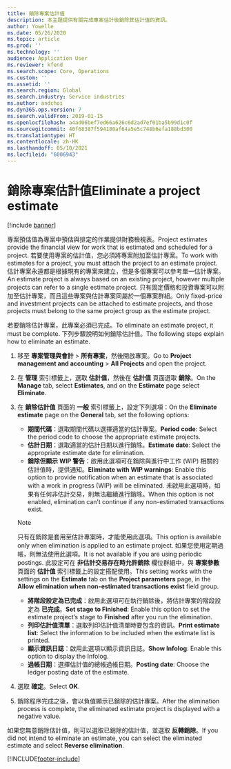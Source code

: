 ```yaml
---
title: 銷除專案估計值
description: 本主題提供有關完成專案估計後銷除其估計值的資訊。
author: Yowelle
ms.date: 05/26/2020
ms.topic: article
ms.prod: ''
ms.technology: ''
audience: Application User
ms.reviewer: kfend
ms.search.scope: Core, Operations
ms.custom: ''
ms.assetid: ''
ms.search.region: Global
ms.search.industry: Service industries
ms.author: andchoi
ms.dyn365.ops.version: 7
ms.search.validFrom: 2019-01-15
ms.openlocfilehash: a4ad06bef7ed66a626c6d2ad7ef01ba5b99d1c0f
ms.sourcegitcommit: 40f68387f594180af64a5e5c748b6efa188bd300
ms.translationtype: HT
ms.contentlocale: zh-HK
ms.lasthandoff: 05/10/2021
ms.locfileid: "6006943"
---
```

# <a name="eliminate-a-project-estimate"></a><span data-ttu-id="e29c5-103">銷除專案估計值</span><span class="sxs-lookup"><span data-stu-id="e29c5-103">Eliminate a project estimate</span></span>

[!include [banner](../includes/banner.md)]

<span data-ttu-id="e29c5-104">專案預估值為專案中預估與排定的作業提供財務檢視表。</span><span class="sxs-lookup"><span data-stu-id="e29c5-104">Project estimates provide the financial view for work that is estimated and scheduled for a project.</span></span> <span data-ttu-id="e29c5-105">若要使用專案的估計值，您必須將專案附加至估計專案。</span><span class="sxs-lookup"><span data-stu-id="e29c5-105">To work with estimates for a project, you must attach the project to an estimate project.</span></span> <span data-ttu-id="e29c5-106">估計專案永遠都是根據現有的專案來建立，但是多個專案可以參考單一估計專案。</span><span class="sxs-lookup"><span data-stu-id="e29c5-106">An estimate project is always based on an existing project, however multiple projects can refer to a single estimate project.</span></span> <span data-ttu-id="e29c5-107">只有固定價格和投資專案可以附加至估計專案，而且這些專案與估計專案同屬於一個專案群組。</span><span class="sxs-lookup"><span data-stu-id="e29c5-107">Only fixed-price and investment projects can be attached to estimate projects, and those projects must belong to the same project group as the estimate project.</span></span>

<span data-ttu-id="e29c5-108">若要銷除估計專案，此專案必須已完成。</span><span class="sxs-lookup"><span data-stu-id="e29c5-108">To eliminate an estimate project, it must be complete.</span></span> <span data-ttu-id="e29c5-109">下列步驟說明如何銷除估計值。</span><span class="sxs-lookup"><span data-stu-id="e29c5-109">The following steps explain how to eliminate an estimate.</span></span>

1. <span data-ttu-id="e29c5-110">移至 **專案管理與會計** > **所有專案**，然後開啟專案。</span><span class="sxs-lookup"><span data-stu-id="e29c5-110">Go to **Project management and accounting** > **All Projects** and open the project.</span></span> 
2. <span data-ttu-id="e29c5-111">在 **管理** 索引標籤上，選取 **估計值**，然後在 **估計值** 頁面選取 **銷除**。</span><span class="sxs-lookup"><span data-stu-id="e29c5-111">On the **Manage** tab, select **Estimates**, and on the **Estimate** page select **Eliminate**.</span></span>
3. <span data-ttu-id="e29c5-112">在 **銷除估計值** 頁面的 **一般** 索引標籤上，設定下列選項：</span><span class="sxs-lookup"><span data-stu-id="e29c5-112">On the **Eliminate estimate** page on the **General** tab, set the following options:</span></span>

   - <span data-ttu-id="e29c5-113">**期間代碼**：選取期間代碼以選擇適當的估計專案。</span><span class="sxs-lookup"><span data-stu-id="e29c5-113">**Period code**: Select the period code to choose the appropriate estimate projects.</span></span> 
   - <span data-ttu-id="e29c5-114">**估計日期**：選取適當的估計日期以進行銷除。</span><span class="sxs-lookup"><span data-stu-id="e29c5-114">**Estimate date**: Select the appropriate estimate date for elimination.</span></span>
   - <span data-ttu-id="e29c5-115">**銷除但顯示 WIP 警告**：啟用此選項可在銷除與進行中工作 (WIP) 相關的估計值時，提供通知。</span><span class="sxs-lookup"><span data-stu-id="e29c5-115">**Eliminate with WIP warnings**: Enable this option to provide notification when an estimate that is associated with a work in progress (WIP) will be eliminated.</span></span> <span data-ttu-id="e29c5-116">未啟用此選項時，如果有任何非估計交易，則無法繼續進行銷除。</span><span class="sxs-lookup"><span data-stu-id="e29c5-116">When this option is not enabled, elimination can’t continue if any non-estimated transactions exist.</span></span> 
   > [!NOTE]
   > <span data-ttu-id="e29c5-117">只有在銷除是套用至估計專案時，才能使用此選項。</span><span class="sxs-lookup"><span data-stu-id="e29c5-117">This option is available only when elimination is applied to an estimate project.</span></span> <span data-ttu-id="e29c5-118">如果您使用定期過帳，則無法使用此選項。</span><span class="sxs-lookup"><span data-stu-id="e29c5-118">It is not available if you are using periodic postings.</span></span> <span data-ttu-id="e29c5-119">此設定可在 **非估計交易存在時允許銷除** 欄位群組中，與 **專案參數** 頁面的 **估計值** 索引標籤上的設定搭配使用。</span><span class="sxs-lookup"><span data-stu-id="e29c5-119">This setting works with the settings on the **Estimate** tab on the **Project parameters** page, in the **Allow elimination when non-estimated transactions exist** field group.</span></span>
   - <span data-ttu-id="e29c5-120">**將階段設定為已完成**：啟用此選項可在執行銷除後，將估計專案的階段設定為 **已完成**。</span><span class="sxs-lookup"><span data-stu-id="e29c5-120">**Set stage to Finished**: Enable this option to set the estimate project’s stage to **Finished** after you run the elimination.</span></span>
   - <span data-ttu-id="e29c5-121">**列印估計值清單**：選取列印估計值清單時要包含的資訊。</span><span class="sxs-lookup"><span data-stu-id="e29c5-121">**Print estimate list**: Select the information to be included when the estimate list is printed.</span></span>
   - <span data-ttu-id="e29c5-122">**顯示資訊日誌**：啟用此選項以顯示資訊日誌。</span><span class="sxs-lookup"><span data-stu-id="e29c5-122">**Show Infolog**: Enable this option to display the Infolog.</span></span>
   - <span data-ttu-id="e29c5-123">**過帳日期**：選擇估計值的總帳過帳日期。</span><span class="sxs-lookup"><span data-stu-id="e29c5-123">**Posting date**: Choose the ledger posting date of the estimate.</span></span>

4.  <span data-ttu-id="e29c5-124">選取 **確定**。</span><span class="sxs-lookup"><span data-stu-id="e29c5-124">Select **OK**.</span></span>
5. <span data-ttu-id="e29c5-125">銷除程序完成之後，會以負值顯示已銷除的估計專案。</span><span class="sxs-lookup"><span data-stu-id="e29c5-125">After the elimination process is complete, the eliminated estimate project is displayed with a negative value.</span></span> 

<span data-ttu-id="e29c5-126">如果您無意銷除估計值，則可以選取已銷除的估計值，並選取 **反轉銷除**。</span><span class="sxs-lookup"><span data-stu-id="e29c5-126">If you did not intend to eliminate an estimate, you can select the eliminated estimate and select **Reverse elimination**.</span></span>   


[!INCLUDE[footer-include](../includes/footer-banner.md)]